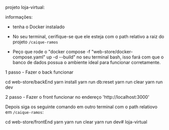 projeto loja-virtual:

informações:

- tenha o Docker instalado 

- No seu terminal, cerifique-se que ele esteja com o path relativo a raiz do projeto `/caique-ramos`

- Peço que rode o "docker compose -f "web-store/docker-compose.yaml" up -d --build" no seu terminal bash, isso fará com que o banco de dados possua o ambiente ideal para funcionar corretamente.


1 passo - Fazer o back funcionar

cd web-store/backEnd
yarn install
yarn run db:reset
yarn run clear
yarn run dev


2 passo - Fazer o front funcionar no endereço 'http://localhost:3000'

Depois siga os seguinte comando em outro terminal com o path relatiovo em `/caique-ramos`:

cd web-store/frontEnd
yarn
yarn run clear
yarn run dev# loja-virtual
